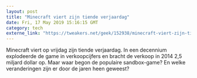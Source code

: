```yaml
---
layout: post
title: "Minecraft viert zijn tiende verjaardag"
date: Fri, 17 May 2019 15:16:15 GMT
category: tech
externe_link: "https://tweakers.net/geek/152938/minecraft-viert-zijn-tiende-verjaardag.html"
---
```


Minecraft viert op vrijdag zijn tiende verjaardag. In een decennium explodeerde de game in verkoopcijfers en bracht de verkoop in 2014 2,5 miljard dollar op. Maar waar begon de populaire sandbox-game? En welke veranderingen zijn er door de jaren heen geweest?<img src="http://feeds.feedburner.com/~r/tweakers/mixed/~4/_Emkhj354kA" height="1" width="1" alt=""/>
